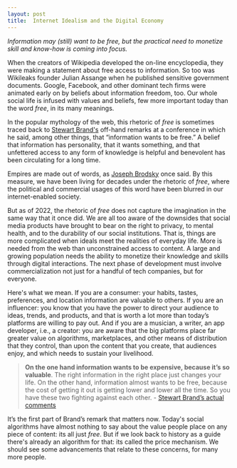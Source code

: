```yaml
---
layout: post
title:  Internet Idealism and the Digital Economy    
---
```


*Information may (still) want to be free, but the practical need to monetize skill and know-how is coming into focus.*

<!--excerpt--> 

When the creators of Wikipedia developed the on-line encyclopedia, they were making a statement about free access to information.  So too was Wikileaks founder Julian Assange when he published sensitive government documents.  Google, Facebook, and other dominant tech firms were animated early on by beliefs about information freedom, too. Our whole social life is infused with values and beliefs, few more important today than the word *free*, in its many meanings. 

In the popular mythology of the web, this rhetoric of *free* is sometimes traced back to [Stewart Brand's](https://en.wikipedia.org/wiki/Stewart_Brand) off-hand remarks at a conference in which he said, among other things, that “information wants to be free.”  A belief that information has personality, that it wants something, and that unfettered access to any form of knowledge is helpful and benevolent has been circulating for a long time. 

Empires are made out of words, as [Joseph Brodsky](https://en.wikipedia.org/wiki/Joseph_Brodsky) once said. By this measure, we have been living for decades under the rhetoric of *free*, where the political and commercial usages of this word have been blurred in our internet-enabled society.

But as of 2022, the rhetoric of *free* does not capture the imagination in the same way that it once did.  We are all too aware of the downsides that social media products have brought to bear on the right to privacy, to mental health, and to the durability of our social institutions. That is, things are more complicated when ideals meet the realities of everyday life.  More is needed from the web than unconstrained access to content.  A large and growing population needs the ability to monetize their knowledge and skills through digital interactions.  The next phase of development must involve commercialization not just for a handful of tech companies, but for everyone.  

Here's what we mean.  If you are a consumer: your habits, tastes, preferences, and location information are valuable to others.  If you are an influencer: you know that you have the power to direct your audience to ideas, trends, and products, and that is worth a lot more than today’s platforms are willing to pay out.  And if you are a musician, a writer, an app developer, i.e., a creator: you are aware that the big platforms place far greater value on algorithms, marketplaces, and other means of distribution that they control, than upon the content that you create, that audiences enjoy, and which needs to sustain your livelihood. 

> **On the one hand information wants to be expensive, because it’s so valuable**. The right information in the right place just changes your life. On the other hand, information almost wants to be free, because the cost of getting it out is getting lower and lower all the time. So you have these two fighting against each other. - [Stewart Brand’s actual comments](https://en.wikipedia.org/wiki/Information_wants_to_be_free)

It’s the first part of Brand’s remark that matters now. Today's social algorithms have almost nothing to say about the value people place on any piece of content: its all just *free*. But if we look back to history as a guide there's already an algorithm for that: its called the price mechanism.  We should see some advancements that relate to these concerns, for many more people.

 

